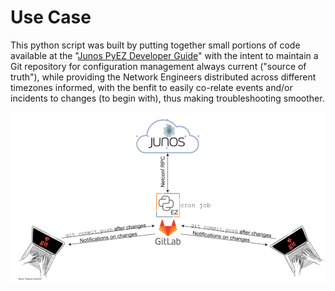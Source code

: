 # Use Case

This python script was built by putting together small portions of code available at the "[Junos PyEZ Developer Guide](https://www.juniper.net/documentation/en_US/junos-pyez/information-products/pathway-pages/junos-pyez-developer-guide.html)" with the intent to maintain a Git repository for configuration management always current ("source of truth"), while providing the Network Engineers distributed across different timezones informed, with the benfit to easily co-relate events and/or incidents to changes (to begin with), thus making troubleshooting smoother.

![Example No.1 Diagram](/images/ex-no1.png)
